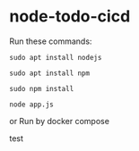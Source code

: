 # node-todo-cicd

Run these commands:


`sudo apt install nodejs`


`sudo apt install npm`


`sudo npm install`

`node app.js`

or Run by docker compose

test

